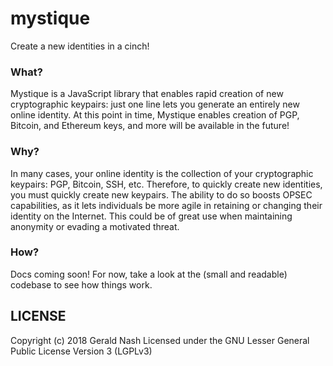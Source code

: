 # mystique
Create a new identities in a cinch!

### What?
Mystique is a JavaScript library that enables rapid creation of new cryptographic keypairs: just one line lets you generate an entirely new online identity. At this point in time, Mystique enables creation of PGP, Bitcoin, and Ethereum keys, and more will be available in the future!  

### Why?
In many cases, your online identity is the collection of your cryptographic keypairs: PGP, Bitcoin, SSH, etc. Therefore, to quickly create new identities, you must quickly create new keypairs. The ability to do so boosts OPSEC capabilities, as it lets individuals be more agile in retaining or changing their identity on the Internet. This could be of great use when maintaining anonymity or evading a motivated threat.  

### How?
Docs coming soon! For now, take a look at the (small and readable) codebase to see how things work.

## LICENSE
Copyright (c) 2018 Gerald Nash
Licensed under the GNU Lesser General Public License Version 3 (LGPLv3)
